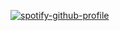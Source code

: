 [![spotify-github-profile](https://spotify-github-profile.kittinanx.com/api/view?uid=31fyfdjnjh2hw5pepndusf4wgpje&cover_image=true&theme=compact&show_offline=true&background_color=121212&interchange=true)](https://spotify-github-profile.kittinanx.com/api/view?uid=31fyfdjnjh2hw5pepndusf4wgpje&redirect=true)